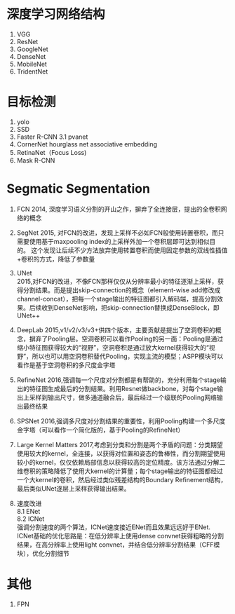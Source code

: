 # 深度学习网络结构
  1. VGG
  2. ResNet
  3. GoogleNet
  4. DenseNet
  5. MobileNet
  8. TridentNet
  
# 目标检测
1. yolo
2. SSD
3. Faster R-CNN
   3.1 pvanet
4. CornerNet
   hourglass net
   associative embedding
5. RetinaNet（Focus Loss)
6. Mask R-CNN

# Segmatic Segmentation
1. FCN 
   2014, 深度学习语义分割的开山之作，摒弃了全连接层，提出的全卷积网络的概念
2. SegNet
   2015, 对FCN的改进，发现上采样不必如FCN般使用转置卷积，而只需要使用基于maxpooling index的上采样外加一个卷积层即可达到相似目的。
   这个发现让后续不少方法放弃使用转置卷积而使用固定参数的双线性插值+卷积的方式，降低了参数量
3. UNet   
   2015,对FCN的改进，不像FCN那样仅仅从分辨率最小的特征逐渐上采样，获得分割结果。而是提出skip-connection的概念（element-wise add修改成channel-concat），把每一个stage输出的特征图都引入解码端，提高分割效果。后续收到DenseNet影响，把skip-connection替换成DenseBlock，即UNet++  
   
4. DeepLab
   2015,v1/v2/v3/v3+供四个版本，主要贡献是提出了空洞卷积的概念，摒弃了Pooling层。空洞卷积可以看作Pooling的另一面：Pooling是通过缩小特征图获得较大的“视野”，空洞卷积是通过放大kernel获得较大的“视野”，所以也可以用空洞卷积替代Pooling，实现主流的模型；ASPP模块可以看作是基于空洞卷积的多尺度金字塔

5. RefineNet
   2016,强调每一个尺度对分割都是有帮助的，充分利用每个stage输出的特征图生成最后的分割结果。利用Resnet做backbone，对每个stage输出上采样到输出尺寸，做多通道融合后，最后经过一个级联的Pooling网络输出最终结果
 
6. SPSNet
   2016,强调多尺度对分割结果的重要性，利用Pooling构建一个多尺度金字塔（可以看作一个简化版的，基于Pooling的RefineNet）
   
7. Large Kernel Matters
   2017,考虑到分类和分割是两个矛盾的问题：分类期望使用较大的kernel，全连接，以获得对位置和姿态的鲁棒性，而分割期望使用较小的kernel，仅仅依赖局部信息以获得较高的定位精度。该方法通过分解二维卷积的策略降低了使用大kernel的计算量；每个stage输出的特征图都经过一个大kernel的卷积，然后经过类似残差结构的Boundary Refinement结构，最后类似UNet逐层上采样获得输出结果。
   
8. 速度改进  
   8.1 ENet   
   8.2 ICNet    
    强调分割速度的两个算法，ICNet速度接近ENet而且效果远远好于ENet.   
    ICNet基础的优化思路是：在低分辨率上使用dense convnet获得粗略的分割结果，在高分辨率上使用light convnet，并结合低分辨率分割结果（CFF模块），优化分割细节   
   
# 其他
  1. FPN
